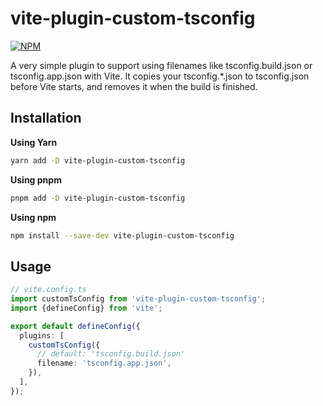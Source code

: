 # vite-plugin-custom-tsconfig

[![NPM](https://img.shields.io/npm/v/vite-plugin-custom-tsconfig?style=for-the-badge)](https://www.npmjs.com/package/vite-plugin-custom-tsconfig/)

A very simple plugin to support using filenames like tsconfig.build.json or tsconfig.app.json with Vite. It copies your tsconfig.*.json to tsconfig.json before Vite starts, and removes it when the build is finished.

## Installation

**Using Yarn**

```bash
yarn add -D vite-plugin-custom-tsconfig
```

**Using pnpm**

```bash
pnpm add -D vite-plugin-custom-tsconfig
```

**Using npm**

```bash
npm install --save-dev vite-plugin-custom-tsconfig
```

## Usage

```ts
// vite.config.ts
import customTsConfig from 'vite-plugin-custom-tsconfig';
import {defineConfig} from 'vite';

export default defineConfig({
  plugins: [
    customTsConfig({
      // default: 'tsconfig.build.json'
      filename: 'tsconfig.app.json',
    }),
  ],
});
```
